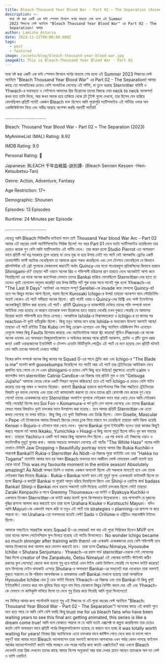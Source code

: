 ```yaml
---
title: Bleach-Thousand Year Blood War - Part 02 ~ The Separation (Anime)
description: >-
  মাথা নষ্ট করা একটি এক ঘন্টা স্পেশাল ফিনালে পর্বের মাধ্যমে শেষ হলো এই Summer
  2023 সিজনের বেস্ট অ্যানিমে "Bleach Thousand Year Blood War" এর Part 02 - The
  Separation! আমার
author: Lamisha Astaria
date: 2023-11-22T00:00:00.000Z
tags:
  - post
  - featured
image: /assets/blog/bleach-thousand-year-blood-war.jpg
imageAlt: This is Bleach-Thousand Year Blood War - Part 02
---
```


মাথা নষ্ট করা একটি এক ঘন্টা স্পেশাল ফিনালে পর্বের মাধ্যমে শেষ হলো এই Summer 2023 সিজনের বেস্ট অ্যানিমে "Bleach Thousand Year Blood War" এর Part 02 - The Separation! আমার কাছে তো সাংঘাতিকের চেয়েও বেশি সাংঘাতিক লেগেছে এই পার্টটা, যা তুলে ধরেছে Sternritter বাহিনী ও Yhwach-র ভয়াবহতা ও সেইসাথে আমাদের প্রিয় হিরোদের তাদের বিরুদ্ধে দেয়া neck to neck অ্যাকশন! কখন হাত তালি দিবো, আর কখন অবাক হয়ে তাকিয়ে থেকে প্লট টুইস্ট গুলো দেখবো, তার হিসেব যেন হারিয়ে ফেলেছিলাম প্রতিটি পর্বে!! একজন Bleach‌ ভক্ত হিসেবে আমি পুরোপুরি স্যাটিসফাইড এই পার্টটার ওভার অল একজিকিউশান নিয়ে এবং অধীর আগ্রহে অপেক্ষা করছি পরবর্তী পার্টের!! 

.................................

Bleach: Thousand Year Blood War - Part 02 ~ The Separation (2023) 

MyAnimeList (MAL) Rating: 8.92 

IMDB Rating: 9.0

Personal Rating: 💯

Japanese: BLEACH 千年血戦篇-訣別譚- (Bleach Sennen Kessen -Hen- Ketsubetsu-Tan) 

Genre: Action, Adventure, Fantasy 

Age Restriction: 17+ 

Demographic: Shounen 

Episodes: 13 Episodes 

Runtime: 24 Minutes per Episode 

.................................

যেহেতু আমি Bleach সিরিজটির ডাইহার্ড ফ্যান তাই Thousand Year blood War Arc - Part 02 আমার এই বছরের মোস্ট অ্যান্টিসিপেটেড সিরিজ ছিলো! গত বছর Part 01 দেখে যতটা স্যাটিসফাইড হয়েছিলাম তার চেয়েও কয়েক গুণ বেশি আমি স্যাটিসফাইড এই পার্টটা দেখে। তার কারন হলো Studio Pierrot এত অসাধারণ ভাবে প্রতিটি পর্ব যত্ন সহকারে তুলে ধরেছে যা দেখে মুগ্ধ না হয়ে উপায় নেই! গত পার্টে যেই আপকামিং থ্রেটের একটি ডেভাস্টেটিং ফার্স্ট অ্যাটাক দেখেছিলাম তা আমাকে প্রচন্ড শকড করেছিলো এবং বেশ টেনশনে ফেলেছিলো যে কিভাবে প্রটাগনিস্টরা এই থ্রেট গুলোকে মোকাবেলা করবে?! অর্থাৎ Quincy-দের মতো পাওয়ারফুল প্রতিদ্বন্দ্বিদের কিভাবে হারাবে Shinigami-রা? তাছাড়া পার্ট ওয়ানে অনেক প্রিয় ও শক্তিশালী চরিত্রদের প্রাণ হারাতে দেখে অনেকটাই আশা কমে গিয়েছিলো! এর মাঝে অনেক ক্যাপ্টেনরা যেভাবে তাদের Bankai হারিয়ে ফেলেছিলো Sternritter-দের হাতে তা দেখেও খুবই হোপলেস অনুভব করেছি! তার উপর দ্বিতীয় পার্ট শুরু হবার সাথে সাথেই শুরু হলো Yhwach-এর "The Last 9 Days" অ্যাটাক! এর মাধ্যমে সম্পূর্ণ Sereitei-কে invade করে ফেললো Quincy-রা! তবে সব কিছুর মাঝেও আশা ছিলো, ভরসা ছিলো Kurosaki Ichigo-র উপর! তাছাড়া অ্যাকশন বাদে স্টোরিটেলিং পয়েন্ট থেকেও এই পার্টে গভীরতা অনেক ছিলো। প্রতি পর্বেই ওয়ার ও Quincy-দের হিস্ট্রি এবং পাস্ট ইভেন্টসের অনেককিছুই রিভিল করা হয়েছে এই পার্টে। প্রতিটি Quincy-র ব্যাকস্টোরি দেখিয়ে তাদের শক্তি সম্পর্কে ভালো আইডিয়া দেয়া হয়েছে যে কারনে তাদেরকে যখন হিরোদের হাতে হারতে দেখেছি তখন বুঝতে পেরেছি যে আমাদের হিরোরা কতটা শক্তিশালী হয়ে ফিরে এসেছে। অপরদিকে Ishida-র বিশ্বাসঘাতকতা ও Ichigo-র তা জানার পর reaction-টা খুবই হার্টব্রেকিং ছিলো। কিন্তু তবুও আমার মনে হচ্ছে Ishida-র অন্যকোন উদ্দেশ্য অবশ্যই আছে! তাছাড়া এই পার্টে রাইটার Tite Kubo বেশ কিছু চেঞ্জেস এনেছেন এবং কিছু অ্যানিমে ওরিজিনাল সিন এনেছেন যেগুলো মাঙ্গার কিছু Faults রিপেয়ার করেছে এবং অ্যানিমেটাকে আরো স্ট্রং করেছে! স্টুডিও Pierrot-কে অনেক অনেক ধন্যবাদ এত অসাধারণ ভিজুয়ালাইজেশন ও সাউন্ডের কাজের মাঝে প্রতিটি অ্যাকশন, প্ল্যানিং ও প্লটিং তুলে ধরার জন্য! একটি ওয়ারজোনের ইনটেন্সিটি ও টেনশন এতোটা বিউটিফুলি পোর্ট্রেড এই পার্টে যে মনে হয়েছে যেন প্রতিটি ঘটনাই যেন আমি চোখের সামনেই দেখতে পাচ্ছি! 

নিজের রুটস সম্পর্কে অনেক কিছু জানার পর Squad 0-এর সাথে ট্রেনিং করা এবং Ichigo-র "The Blade is me" মমেন্টা জাস্ট goosebumps দিয়েছিলো গত পার্টে! আর এই পার্টে তার ট্রেইনিংয়ের আউটকাম দেখে প্রমানিত হয়ে গেলো যে সে এখন shinigami-র চেয়েও বেশি কিছু হয়ে উঠেছে! যুদ্ধক্ষেত্রে এতোটা calm ও কালেক্টেড ভাবে sternritter Catnip Candice-এর বিরুদ্ধে তার প্রতিটা মুভ ও তার "Getsuga Jujisho" আমাকে ভেতর থেকে একটি শিহরণ অনুভব করিয়েছে! তবে এই পার্টে Ichigo-র চেয়েও বেশি শাইন করেছে তার বন্ধু বান্ধব ও অন্যান্য হিরোরা। প্রথমেই Bankai হারানো ক্যাপ্টেনদের নিজ নিজ পদ্ধতিতে ট্রেইনিংয়ের বিষয়টা খুব ভালো লেগেছে এবং তারা যেই কামব্যাকটা করলো তা দেখে তাদের প্রতি রেসপেক্ট যেন কয়েক গুণ বেড়ে গেলো! তাদের একেকজনের হাতে Sternritter বদমাইশ গুলোকে সেইরকম ভাবে মারা খেতে দেখে আমি সেইরকম শান্তি পেয়েছি! বিশেষ করে Soi Fon ও Komamura-র পর্ব দুটো বেশ ভালো লেগেছে এবং তাদের Bankai ফেরত পাবার বিষয়টাও খুবই চমৎকার ভাবে উপস্থাপন করা হয়েছে। তবে আমার প্রতিটি Sternritter-কে এতো জঘন্য লেগেছে তা বলার বাইরে। কিছু কিছু তো খুবই বিরক্তিকর এবং ক্রিঞ্জি ছিলো। যেমন Giselle, Mascular ও Pepe এই তিনজনকে আমার নিজেরই স্ক্রিনের ভেতর ঢুকে গিয়ে মারতে মন চেয়েছিল! তাছাড়া আমি বিরক্ত হয়েছি Kensei ও Rojuro-র এইভাবে মারা খেতে দেখে। দুজনের Bankai গুলো ইন্টারেস্টিং হলেও তারা কাজের কিছুই করতে পারলো না! আবার Ikkaku, Yumichika ও Hisagi-র কিছু ভালো মুহূর্ত ছিলো যদিও খুব কম সময়ের জন্য। তাছাড়া Yachiru-র একটি পর্বে মজার কিছু অ্যাকশন সিন ছিলো। 
এর পর বলবো এই সিজনের ওয়াও ও ফ্যান্টাসটিক মুহূর্ত গুলোর কথা। আমার সবচেয়ে অসাধারণ লেগেছে এই পার্টের "The White Haze" নামের পর্বটা যেখানে টোটালি Jaw Dropping ও Beautifully portray হয়েছে আমার প্রিয় Rukia Kuchiki-র পারফেক্ট Bankai!!! Rukia-র Sternritter Äs Nödt-এর বিরুদ্ধে পুরো ফাইটটা এবং তার "Hakka no Togame" মমেন্টটা আমার মনে হয় সকল Bleach ভক্তদের মনে আজীবন মোস্ট মেমরেবল একটি মমেন্ট হয়ে থেকে যাবে! This was my favourite moment in the entire season! Absolutely amazing!! Äs Nödt অসম্ভব ক্রিপি ও ভয়াবহ একজন অপনেন্ট ছিলো এটা সকলকে মানতেই হবে এবং তাকে সেইরকম টক্কর দিয়েছে Rukia। Rukia-র Bankai মমেন্ট বাদে যেই মুহুর্ত গুলো একেবারেই ফাটাফাটি ছিলো তা হলো Renji-র কমপ্লিট Bankai যা পুরোই আগুন ধরিয়ে দিয়েছিলো স্ক্রিনে এবং Shinji-র ওয়াইল্ড কার্ড badass Bankai! Shinji-র Bankai দেখে হয়তো সকলেই তালি দিয়েছে এতটাই চমৎকার ছিলো সেটা! তাছাড়া Zaraki Kenpachi-র সাথে Gremmy Thoumeaux-এর ফাইট ও Byakuya Kuchiki-র একসাথে তিনজন Sternritter-কে ফাইট করার মমেন্ট গুলো বিশেষভাবে উল্লেখযোগ্য। তার পাশাপাশি যে দুজনের বুদ্ধির প্রশংসা আলাদা করে করতেই হবে তারা হলো Urahara Kisuke ও Kurotsuchi Mayuri। যদিও আমি Mayuri-কে একদমই পছন্দ করি না তবুও এই পার্টে তার strategies ও planning-এর প্রশংসা না করে পারবো না। আর Urahara-তো সবসময়ের মতোই বেস্ট! Sado ও Orihime-র এন্ট্রিটাও পারফেক্টলি টাইমড ছিলো। 

আমাকে সবচাইতে সারপ্রাইজ করেছে Squad 0-এর মেম্বাররা! বলা যায় এই পুরো সিরিজের হিডেন MVP হলো তারা যাদের আসল পোটেনশিয়াল ফুল ডিসপ্লে হয়েছে এই পার্টের ফিনালেতে। No wonder Ichigo became so much stronger after training with them! এরা একেকটা একেকজনের চেয়ে বেশি শক্তিশালী তবে আমার তিনজনের কথা আলাদা করে মেনশন করতেই হবে। তারা হলো Ōetsu Nimaiya, Hyousube Ichibe ও Shutara Senjumaru। Yhwach-এর রয়াল গার্ড sternritter-দেরকে সেই লেভেলের টক্কর দিলো creator of the Zanpakuto, Ōetsu Nimaiya! এই লোকের ফাইটিং স্টাইলটা কঠিন রকমের কুল লেগেছে! কোনো কথা হবেনা শুধু হবে মাইর! এমন টাইপ একটা ফিলিংস পেয়েছি সে যতক্ষন ফাইট করেছে! তবে ফিনালের মেইন ধামাকাটা এসেছে  Shutara-র অসাধারণ Bankai-এর মাধ্যমে!! যারা দেখেছেন তারা অবশ্যই বুঝতে পারবেন যে কি পরিমান আশ্চর্যজনক ও ধামাকাদার একটি Bankai দেখানো হয়েছে তার! অপরদিকে Hyousube Ichibe হেড টু হেড ফাইট দিয়েছে Yhwach-এর বিরুদ্ধে এবং তার Bankai-টা কিন্তু খুবই ইন্টারেস্টিং! যেভাবে করে নাম ভুলিয়ে দিয়ে নতুন নাম দিয়ে যেকোনো কিছুর বৈশিষ্ট্য বদলে দেয় এটি  এবং Yhwach-কে যেভাবে সে কালিকুলি মাখিয়ে দিলো তা দেখে শুধু চিয়ার করে গিয়েছি আমি পুরো ফিনালেতে! 

সব মিলিয়ে আমার জন্য পার্সোনালি হয়তো শুধু এই সিজনের না এই পুরো বছরের বেস্ট অ্যানিমে "Bleach: Thousand Year Blood War - Part 02 - The Separation"! অনেকের কাছে এই কথাটা শুনে মনে হতে পারে যে আমি বেশি বেশি বলছি কিন্তু trust me for us bleach fans who have been waiting years to see this final arc getting animated, this series is like a dream come true! আমি বলে বোঝাতে পারবো না যে আমি যতটা এক্সপেক্ট বা কল্পনা করেছিলাম তার চেয়েও কতটা বেশি অসাধারণ ভাবে প্রতিটি পর্বের ভিজুয়ালাইজেশন হয়েছে যে কারনে মনে হচ্ছে it was totally worth waiting for years! নিজের প্রিয় অ্যানিমেকে এতো চমৎকার ভাবে জাস্টিস পেতে দেখে কার না ভালো লাগে বলুন? যারা আমার মতো Bleach ভালোবাসেন তারা অবশ্যই জানাবেন আপনাদের এখন পর্যন্ত কেমন লাগছে ফাইনাল আর্কের অ্যাডাপ্টেশনটা? কতটা শান্তি পাচ্ছেন এবং পরের পার্টের জন্য কতটা এক্সাইটেড? যারা এখনো Bleach দেখেননি তারা প্লিজ দেখবেন তাদের কাছে আমার বিশেষ অনুরোধ! আর যারা দেখার প্ল্যানে আছেন তাদেরকে অল দ্যা বেস্ট ও হ্যাপি ওয়াচিং! 
